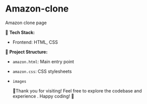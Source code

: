 # Amazon-clone
Amazon clone page

🚀 **Tech Stack:**
- Frontend: HTML, CSS

📂 **Project Structure:**
- `amazon.html`: Main entry point
- `amazon.css`: CSS stylesheets
- `images`


  🚀Thank you for visiting! Feel free to explore the codebase and experience . Happy coding! 🚀

